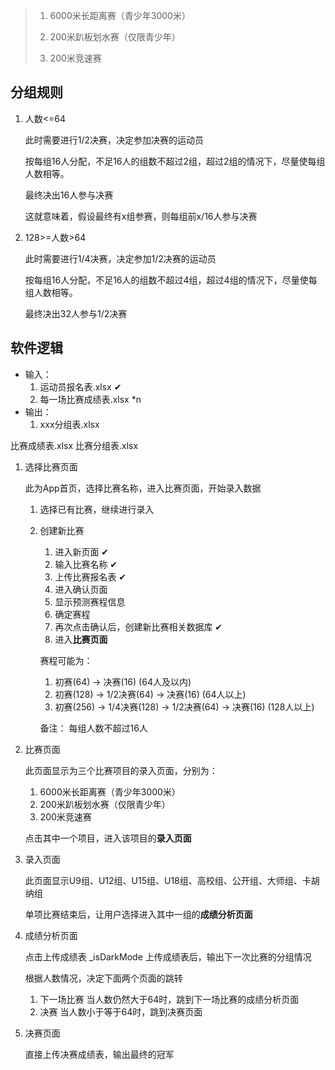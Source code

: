 > 1. 6000米长距离赛（青少年3000米）
>
> 2. 200米趴板划水赛（仅限青少年）
>
> 3. 200米竞速赛

## 分组规则

1. 人数<=64

   此时需要进行1/2决赛，决定参加决赛的运动员

   按每组16人分配，不足16人的组数不超过2组，超过2组的情况下，尽量使每组人数相等。

   最终决出16人参与决赛

   这就意味着，假设最终有x组参赛，则每组前x/16人参与决赛

2. 128>=人数>64

   此时需要进行1/4决赛，决定参加1/2决赛的运动员

   按每组16人分配，不足16人的组数不超过4组，超过4组的情况下，尽量使每组人数相等。

   最终决出32人参与1/2决赛

## 软件逻辑

- 输入：
    1. 运动员报名表.xlsx ✔
    2. 每一场比赛成绩表.xlsx *n
- 输出：
    1. xxx分组表.xlsx

[//]: # (todo)
比赛成绩表.xlsx
比赛分组表.xlsx

1. 选择比赛页面

   此为App首页，选择比赛名称，进入比赛页面，开始录入数据
    1. 选择已有比赛，继续进行录入
    2. 创建新比赛
       1. 进入新页面 ✔
       2. 输入比赛名称 ✔
       3. 上传比赛报名表 ✔
       4. 进入确认页面
       5. 显示预测赛程信息
       6. 确定赛程
       7. 再次点击确认后，创建新比赛相关数据库 ✔
       8. 进入**比赛页面**

       赛程可能为：
        1. 初赛(64) -> 决赛(16)  (64人及以内)
        2. 初赛(128) -> 1/2决赛(64) -> 决赛(16) (64人以上)
        3. 初赛(256) -> 1/4决赛(128) -> 1/2决赛(64) -> 决赛(16) (128人以上)

       备注： 每组人数不超过16人
2. 比赛页面

   此页面显示为三个比赛项目的录入页面，分别为：
    1. 6000米长距离赛（青少年3000米）
    2. 200米趴板划水赛（仅限青少年）
    3. 200米竞速赛

   点击其中一个项目，进入该项目的**录入页面**

3. 录入页面

   此页面显示U9组、U12组、U15组、U18组、高校组、公开组、大师组、卡胡纳组

   单项比赛结束后，让用户选择进入其中一组的**成绩分析页面**

4. 成绩分析页面

   点击上传成绩表
_isDarkMode
   上传成绩表后，输出下一次比赛的分组情况

   根据人数情况，决定下面两个页面的跳转

    1. 下一场比赛
       当人数仍然大于64时，跳到下一场比赛的成绩分析页面
    2. 决赛
       当人数小于等于64时，跳到决赛页面

5. 决赛页面

   直接上传决赛成绩表，输出最终的冠军

   
    
    